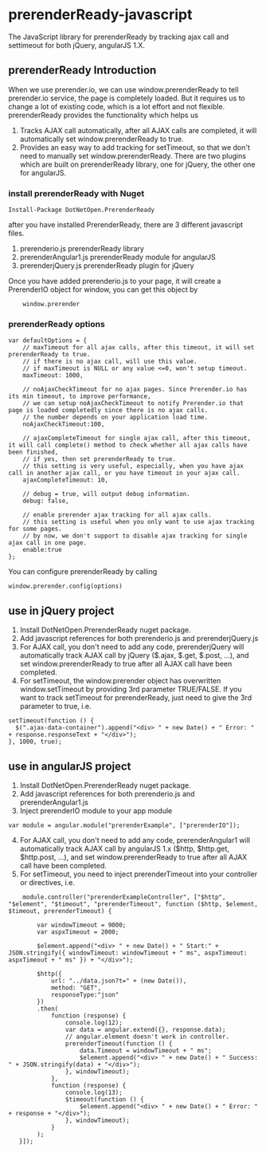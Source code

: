 # prerenderReady-javascript
The JavaScript library for prerenderReady by tracking ajax call and settimeout for both jQuery, angularJS 1.X.

## prerenderReady Introduction
When we use prerender.io, we can use window.prerenderReady to tell prerender.io service, the page is completely loaded. But it requires us to change a lot of existing code, which is a lot effort and not flexible.
prerenderReady provides the functionality which helps us
1. Tracks AJAX call automatically, after all AJAX calls are completed, it will automatically set window.prerenderReady to true.  
2. Provides an easy way to add tracking for setTimeout, so that we don't need to manually set window.prerenderReady.
There are two plugins which are built on prerenderReady library, one for jQuery, the other one for angularJS. 

### install prerenderReady with Nuget

    Install-Package DotNetOpen.PrerenderReady

  after you have installed PrerenderReady, there are 3 different javascript files.
  1. prerenderio.js
     prerenderReady library
  2. prerenderAngular1.js
     prerenderReady module for angularJS
  3. prerenderjQuery.js
     prerenderReady plugin for jQuery
  
  Once you have added prerenderio.js to your page, it will create a PrerenderIO object for window, you can get this object by
  
```
    window.prerender
```

### prerenderReady options

    var defaultOptions = {
        // maxTimeout for all ajax calls, after this timeout, it will set prerenderReady to true.
        // if there is no ajax call, will use this value.
        // if maxTimeout is NULL or any value <=0, won't setup timeout.
        maxTimeout: 1000,

        // noAjaxCheckTimeout for no ajax pages. Since Prerender.io has its min timeout, to improve performance, 
        // we can setup noAjaxCheckTimeout to notify Prerender.io that page is loaded completedly since there is no ajax calls.
        // the number depends on your application load time.
        noAjaxCheckTimeout:100,

        // ajaxCompleteTimeout for single ajax call, after this timeout, it will call complete() method to check whether all ajax calls have been finished, 
        // if yes, then set prerenderReady to true.
        // this setting is very useful, especially, when you have ajax call in another ajax call, or you have timeout in your ajax call.
        ajaxCompleteTimeout: 10,

        // debug = true, will output debug information.
        debug: false,

        // enable prerender ajax tracking for all ajax calls.
        // this setting is useful when you only want to use ajax tracking for some pages.
        // by now, we don't support to disable ajax tracking for single ajax call in one page.
        enable:true
    };

You can configure prerenderReady by calling

    window.prerender.config(options)

## use in jQuery project
  1. Install DotNetOpen.PrerenderReady nuget package.
  2. Add javascript references for both prerenderio.js and prerenderjQuery.js
  3. For AJAX call, you don't need to add any code, prerenderjQuery will automatically track AJAX call by jQuery ($.ajax, $.get, $.post, ...), and set window.prerenderReady to true after all AJAX call have been completed.
  4. For setTimeout, the window.prerender object has overwritten window.setTimeout by providing 3rd parameter TRUE/FALSE.
     If you want to track setTimeout for prerenderReady, just need to give the 3rd parameter to true, i.e. 

```     
setTimeout(function () {
  $(".ajax-data-container").append("<div> " + new Date() + " Error: " + response.responseText + "</div>");
}, 1000, true);
```

## use in angularJS project
  1. Install DotNetOpen.PrerenderReady nuget package.
  2. Add javascript references for both prerenderio.js and prerenderAngular1.js
  3. Inject prerenderIO module to your app module
```     
var module = angular.module("prerenderExample", ["prerenderIO"]);
```     
  4. For AJAX call, you don't need to add any code, prerenderAngular1 will automatically track AJAX call by angularJS 1.x ($http, $http.get, $http.post, ...), and set window.prerenderReady to true after all AJAX call have been completed.
  5. For setTimeout, you need to inject prerenderTimeout into your controller or directives, i.e. 

```     
    module.controller("prerenderExampleController", ["$http", "$element", "$timeout", "prerenderTimeout", function ($http, $element, $timeout, prerenderTimeout) {

        var windowTimeout = 9000;
        var aspxTimeout = 2000;

        $element.append("<div> " + new Date() + " Start:" + JSON.stringify({ windowTimeout: windowTimeout + " ms", aspxTimeout: aspxTimeout + " ms" }) + "</div>");

        $http({
            url: "../data.json?t=" + (new Date()),
            method: "GET",
            responseType:"json"
        })
        .then(
            function (response) {
                console.log(12);
                var data = angular.extend({}, response.data);
                // angular.element doesn't work in controller.
                prerenderTimeout(function () {
                    data.Timeout = windowTimeout + " ms";
                    $element.append("<div> " + new Date() + " Success: " + JSON.stringify(data) + "</div>");
                }, windowTimeout);
            },
            function (response) {
                console.log(13);
                $timeout(function () {
                    $element.append("<div> " + new Date() + " Error: " + response + "</div>");
                }, windowTimeout);
            }
        );
   }]);
```

